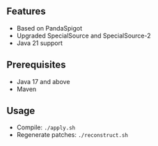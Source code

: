 ## Features

- Based on PandaSpigot
- Upgraded SpecialSource and SpecialSource-2
- Java 21 support

## Prerequisites

- Java 17 and above
- Maven

## Usage

- Compile: `./apply.sh`
- Regenerate patches: `./reconstruct.sh`